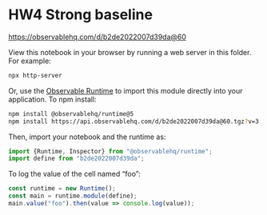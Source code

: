 # HW4 Strong baseline

https://observablehq.com/d/b2de2022007d39da@60

View this notebook in your browser by running a web server in this folder. For
example:

~~~sh
npx http-server
~~~

Or, use the [Observable Runtime](https://github.com/observablehq/runtime) to
import this module directly into your application. To npm install:

~~~sh
npm install @observablehq/runtime@5
npm install https://api.observablehq.com/d/b2de2022007d39da@60.tgz?v=3
~~~

Then, import your notebook and the runtime as:

~~~js
import {Runtime, Inspector} from "@observablehq/runtime";
import define from "b2de2022007d39da";
~~~

To log the value of the cell named “foo”:

~~~js
const runtime = new Runtime();
const main = runtime.module(define);
main.value("foo").then(value => console.log(value));
~~~
